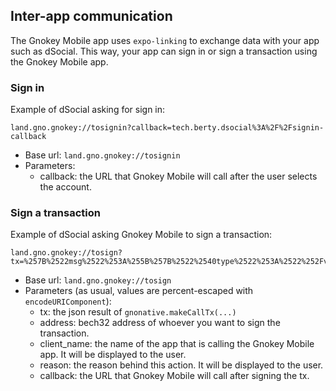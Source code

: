 
## Inter-app communication

The Gnokey Mobile app uses `expo-linking` to exchange data with your app such as dSocial.
This way, your app can sign in or sign a transaction using the Gnokey Mobile app.

### Sign in

Example of dSocial asking for sign in:
```
land.gno.gnokey://tosignin?callback=tech.berty.dsocial%3A%2F%2Fsignin-callback
```
- Base url: `land.gno.gnokey://tosignin`
- Parameters:
  - callback: the URL that Gnokey Mobile will call after the user selects the account.


### Sign a transaction
Example of dSocial asking Gnokey Mobile to sign a transaction:
```
land.gno.gnokey://tosign?tx=%257B%2522msg%2522%253A%255B%257B%2522%2540type%2522%253A%2522%252Fvm.m_call%2522%252C%2522caller%2522%253A%2522g1gl0hrpuegawx6pv24xjq8jjmufzp5r5mnn896w%2522%252C%2522send%2522%253A%2522%2522%252C%2522pkg_path%2522%253A%2522gno.land%252Fr%252Fberty%252Fsocial%2522%252C%2522func%2522%253A%2522PostMessage%2522%252C%2522args%2522%253A%255B%2522Test%25203%2522%255D%257D%255D%252C%2522fee%2522%253A%257B%2522gas_wanted%2522%253A%252210000000%2522%252C%2522gas_fee%2522%253A%25221000000ugnot%2522%257D%252C%2522signatures%2522%253Anull%252C%2522memo%2522%253A%2522%2522%257D&address=g1gl0hrpuegawx6pv24xjq8jjmufzp5r5mnn896w&client_name=dSocial&reason=Post%20a%20message&callback=tech.berty.dsocial%253A%252F%252Fpost
```

- Base url: `land.gno.gnokey://tosign`
- Parameters (as usual, values are percent-escaped with `encodeURIComponent`):
  - tx: the json result of `gnonative.makeCallTx(...)`
  - address: bech32 address of whoever you want to sign the transaction.
  - client_name: the name of the app that is calling the Gnokey Mobile app. It will be displayed to the user.
  - reason: the reason behind this action. It will be displayed to the user.
  - callback: the URL that Gnokey Mobile will call after signing the tx.
